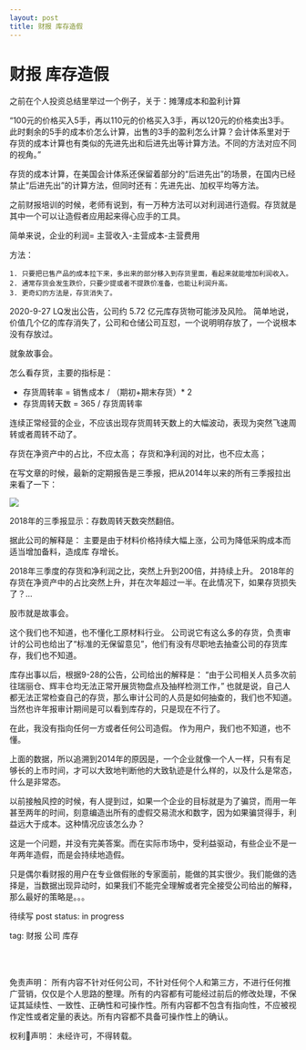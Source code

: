```yaml
---
layout: post
title: 财报 库存造假
---
```


# 财报 库存造假

之前在个人投资总结里举过一个例子，关于：摊薄成本和盈利计算

“100元的价格买入5手，再以110元的价格买入3手，再以120元的价格卖出3手。此时剩余的5手的成本价怎么计算，出售的3手的盈利怎么计算？会计体系里对于存货的成本计算也有类似的先进先出和后进先出等计算方法。不同的方法对应不同的视角。”

存货的成本计算，在美国会计体系还保留着部分的“后进先出”的场景，在国内已经禁止“后进先出”的计算方法，但同时还有：先进先出、加权平均等方法。

之前财报培训的时候，老师有说到，有一万种方法可以对利润进行造假。存货就是其中一个可以让造假者应用起来得心应手的工具。

简单来说，企业的利润= 主营收入-主营成本-主营费用

方法：
	
    1. 只要把已售产品的成本拉下来，多出来的部分移入到存货里面，看起来就能增加利润收入。
	2. 通常存货会发生跌价，只要少提或者不提跌价准备，也能让利润升高。
	3. 更奇幻的方法是，存货消失了。

2020-9-27 LQ发出公告，公司约 5.72 亿元库存货物可能涉及风险。
简单地说，价值几个亿的库存消失了，公司和仓储公司互怼，一个说明明存放了，一个说根本没有存放过。

就象故事会。

怎么看存货，主要的指标是：

* 存货周转率 = 销售成本 / （期初+期末存货）* 2
* 存货周转天数 = 365 / 存货周转率

连续正常经营的企业，不应该出现存货周转天数上的大幅波动，表现为突然飞速周转或者周转不动了。

存货在净资产中的占比，不应太高；
存货和净利润的对比，也不应太高；

在写文章的时候，最新的定期报告是三季报，把从2014年以来的所有三季报拉出来看了一下：


<img src="{{site.url}}/img/financial_report_001.jpg">

2018年的三季报显示：存数周转天数突然翻倍。

据此公司的解释是：
主要是由于材料价格持续大幅上涨，公司为降低采购成本而适当增加备料，造成库 存增长。

2018年三季度的存货和净利润之比，突然上升到200倍，并持续上升。
2018年的存货在净资产中的占比突然上升，并在次年超过一半。在此情况下，如果存货损失了？...

股市就是故事会。

这个我们也不知道，也不懂化工原材料行业。
公司说它有这么多的存货，负责审计的公司也给出了“标准的无保留意见”，他们有没有尽职地去抽查公司的存货库存，我们也不知道。

库存出事以后，根据9-28的公告，公司给出的解释是：
“由于公司相关人员多次前往瑞丽仓、辉丰仓均无法正常开展货物盘点及抽样检测工作，”
也就是说，自己人都无法正常检查自己的存货，那么审计公司的人员是如何抽查的，我们也不知道。当然也许年报审计期间是可以看到库存的，只是现在不行了。

在此，我没有指向任何一方或者任何公司造假。
作为用户，我们也不知道，也不懂。

上面的数据，所以追溯到2014年的原因是，一个企业就像一个人一样，只有有足够长的上市时间，才可以大致地判断他的大致轨迹是什么样的，以及什么是常态，什么是非常态。

以前接触风控的时候，有人提到过，如果一个企业的目标就是为了骗贷，而用一年甚至两年的时间，刻意编造出所有的虚假交易流水和数字，因为如果骗贷得手，利益远大于成本。这种情况应该怎么办？

这是一个问题，并没有完美答案。而在实际市场中，受利益驱动，有些企业不是一年两年造假，而是会持续地造假。

只是偶尔看财报的用户在专业做假账的专家面前，能做的其实很少。我们能做的选择是，当数据出现异动时，如果我们不能完全理解或者完全接受公司给出的解释，那么最好的策略是。。。




待续写
post status: in progress

tag: 财报 公司 库存

<br>
<br>

免责声明：
所有内容不针对任何公司，不针对任何个人和第三方，不进行任何推广营销，仅仅是个人思路的整理。所有的内容都有可能经过前后的修改处理，不保证其延续性、一致性、正确性和可操作性。所有内容都不包含有指向性，不应被视作定性或者定量的表达。所有内容都不具备可操作性上的确认。

权利声明：
未经许可，不得转载。